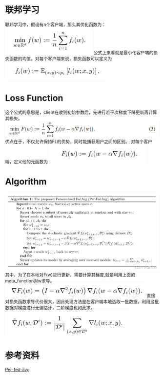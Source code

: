 # 联邦学习
联邦学习中，假设有n个客户端，那么其优化函数为：
![target_of_func](source/target_of_fed.png)
公式上来看就是最小化客户端的损失函数的均值。对每个客户端来说，损失函数可以定义为
![loss_func_of_client](source/loss_of_client.png)
# Loss Function
这个公式的意思是，client在收到初始参数后，先进行若干次梯度下降更新再计算其损失。
![loss function of per-fedavg](source/loss_of_perfedavg.png)
优点在于，不仅允许保持FL的优势，同时能捕获用户之间的区别。
对每个客户端，定义他的元函数为
![meta_function](source/meta_funtion.png)
# Algorithm
![algorithm](source/perfedavg-algorithm.png)
其中，为了在本地对F(w)进行更新，需要计算其梯度,就是利用上面的meta_function对w求导。
![gradient_of_meta](source/gradient_of_metafunc.png)
直接对损失函数求导代价很大，因此处理方法是在客户端本地选取一批数据，利用这批数据对梯度进行无偏估计，二阶梯度也如此求。
![估计梯度](source/estimate_of_gradient.png)
# 参考资料
[Per-fed-avg](https://blog.csdn.net/Cyril_KI/article/details/123349183)